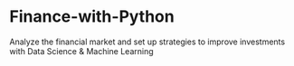 # Finance-with-Python
Analyze the financial market and set up strategies to improve investments with Data Science &amp; Machine Learning
